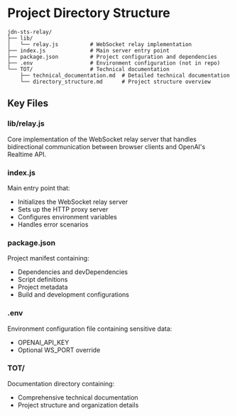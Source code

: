 # Project Directory Structure

```
jdn-sts-relay/
├── lib/
│   └── relay.js          # WebSocket relay implementation
├── index.js              # Main server entry point
├── package.json          # Project configuration and dependencies
├── .env                  # Environment configuration (not in repo)
└── TOT/                  # Technical documentation
    ├── technical_documentation.md  # Detailed technical documentation
    └── directory_structure.md      # Project structure overview
```

## Key Files

### lib/relay.js
Core implementation of the WebSocket relay server that handles bidirectional communication between browser clients and OpenAI's Realtime API.

### index.js
Main entry point that:
- Initializes the WebSocket relay server
- Sets up the HTTP proxy server
- Configures environment variables
- Handles error scenarios

### package.json
Project manifest containing:
- Dependencies and devDependencies
- Script definitions
- Project metadata
- Build and development configurations

### .env
Environment configuration file containing sensitive data:
- OPENAI_API_KEY
- Optional WS_PORT override

### TOT/
Documentation directory containing:
- Comprehensive technical documentation
- Project structure and organization details
